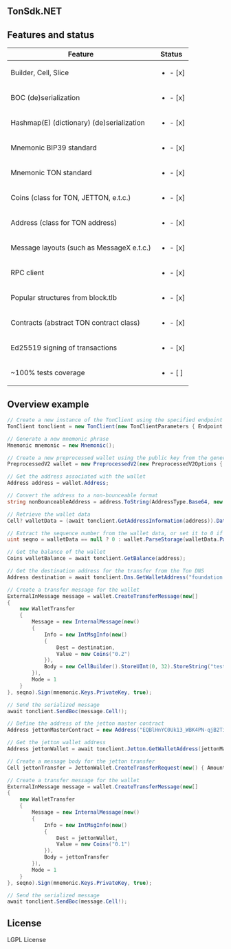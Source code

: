 ## TonSdk.NET


## Features and status

| Feature                                   | Status                   |
|-------------------------------------------|--------------------------|
| Builder, Cell, Slice                      | <ul><li>- [x] </li></ul> |
| BOC  (de)serialization                    | <ul><li>- [x] </li></ul> |
| Hashmap(E) (dictionary) (de)serialization | <ul><li>- [x] </li></ul> |
| Mnemonic BIP39 standard                   | <ul><li>- [x] </li></ul> |
| Mnemonic TON standard                     | <ul><li>- [x] </li></ul> |
| Coins (class for TON, JETTON, e.t.c.)     | <ul><li>- [x] </li></ul> |
| Address (class for TON address)           | <ul><li>- [x] </li></ul> |
| Message layouts (such as MessageX e.t.c.) | <ul><li>- [x] </li></ul> |
| RPC client                                | <ul><li>- [x] </li></ul> |
| Popular structures from block.tlb         | <ul><li>- [x] </li></ul> |
| Contracts (abstract TON contract class)   | <ul><li>- [x] </li></ul> |
| Ed25519 signing of transactions           | <ul><li>- [x] </li></ul> |
| ~100% tests coverage                      | <ul><li>- [ ] </li></ul> |


## Overview example

```csharp
// Create a new instance of the TonClient using the specified endpoint and API key
TonClient tonclient = new TonClient(new TonClientParameters { Endpoint = "https://toncenter.com/api/v2/jsonRPC", ApiKey = "xxx" });

// Generate a new mnemonic phrase
Mnemonic mnemonic = new Mnemonic();

// Create a new preprocessed wallet using the public key from the generated mnemonic
PreprocessedV2 wallet = new PreprocessedV2(new PreprocessedV2Options { PublicKey = mnemonic.Keys.PublicKey! });

// Get the address associated with the wallet
Address address = wallet.Address;

// Convert the address to a non-bounceable format
string nonBounceableAddress = address.ToString(AddressType.Base64, new AddressStringifyOptions(false, false, true));

// Retrieve the wallet data
Cell? walletData = (await tonclient.GetAddressInformation(address)).Data;

// Extract the sequence number from the wallet data, or set it to 0 if the data is null
uint seqno = walletData == null ? 0 : wallet.ParseStorage(walletData.Parse()).Seqno;

// Get the balance of the wallet
Coins walletBalance = await tonclient.GetBalance(address);

// Get the destination address for the transfer from the Ton DNS
Address destination = await tonclient.Dns.GetWalletAddress("foundation.ton");

// Create a transfer message for the wallet
ExternalInMessage message = wallet.CreateTransferMessage(new[]
{
    new WalletTransfer
    {
        Message = new InternalMessage(new()
        {
            Info = new IntMsgInfo(new()
            {
                Dest = destination,
                Value = new Coins("0.2")
            }),
            Body = new CellBuilder().StoreUInt(0, 32).StoreString("test").Build()
        }),
        Mode = 1
    }
}, seqno).Sign(mnemonic.Keys.PrivateKey, true);

// Send the serialized message
await tonclient.SendBoc(message.Cell!);
```

```csharp
// Define the address of the jetton master contract
Address jettonMasterContract = new Address("EQBlHnYC0Uk13_WBK4PN-qjB2TiiXixYDTe7EjX17-IV-0eF");

// Get the jetton wallet address
Address jettonWallet = await tonclient.Jetton.GetWalletAddress(jettonMasterContract, address);

// Create a message body for the jetton transfer
Cell jettonTransfer = JettonWallet.CreateTransferRequest(new() { Amount = new Coins(100), Destination = destination });

// Create a transfer message for the wallet
ExternalInMessage message = wallet.CreateTransferMessage(new[]
{
    new WalletTransfer
    {
        Message = new InternalMessage(new()
        {
            Info = new IntMsgInfo(new()
            {
                Dest = jettonWallet,
                Value = new Coins("0.1")
            }),
            Body = jettonTransfer
        }),
        Mode = 1
    }
}, seqno).Sign(mnemonic.Keys.PrivateKey, true);

// Send the serialized message
await tonclient.SendBoc(message.Cell!);
```

## License

LGPL License
